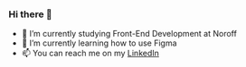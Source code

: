 ### Hi there 👋

- 🔭 I’m currently studying Front-End Development at Noroff
- 🌱 I’m currently learning how to use Figma
- 📫 You can reach me on my [LinkedIn](https://www.linkedin.com/in/tonje-totland-jenssen-1b6209a4)
<!--
**tonjetj/tonjetj** is a ✨ _special_ ✨ repository because its `README.md` (this file) appears on your GitHub profile.

Here are some ideas to get you started:

- 🔭 I’m currently working on ...
- 🌱 I’m currently learning ...
- 👯 I’m looking to collaborate on ...
- 🤔 I’m looking for help with ...
- 💬 Ask me about ...
- 📫 How to reach me: ...
- 😄 Pronouns: ...
- ⚡ Fun fact: ...
-->
